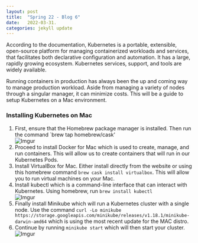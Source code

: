 ```yaml
---
layout: post
title:  "Spring 22 - Blog 6"
date:   2022-03-31.
categories: jekyll update
---
```


According to the documentation, Kubernetes is a portable, extensible, open-source platform for managing containerized workloads and services, that facilitates both declarative configuration and automation. It has a large, rapidly growing ecosystem. Kubernetes services, support, and tools are widely available.

Running containers in production has always been the up and coming way to manage production workload. Aside from managing a variety of nodes through a singular manager, it can minimize costs. This will be a guide to setup Kubernetes on a Mac environment.

<h3>Installing Kubernetes on Mac</h3>

1. First, ensure that the Homebrew package manager is installed. Then run the command `brew tap homebrew/cask' <br>
![Imgur](https://i.imgur.com/HhDq300.png)
2. Proceed to install Docker for Mac which is used to create, manage, and run containers. This will allow us to create containers that will run in our Kubernetes Pods. <br>
3. Install VirtualBox for Mac. Either install directly from the website or using this homebrew command `brew cask install virtualbox`. This will allow you to run virtual machines on your Mac. <br>
4. Install kubectl which is a command-line interface that can interact with Kubernetes. Using homebrew, run `brew install kubectl` <br>
![Imgur](https://i.imgur.com/dSb1utL.png)
5. Finally install Minikube which will run a Kubernetes cluster with a single node. Use the command `curl -Lo minikube https://storage.googleapis.com/minikube/releases/v1.18.1/minikube-darwin-amd64` which is using the most recent update for the MAC distro. <br>
6. Continue by running `minikube start` which will then start your cluster. <br>
![Imgur](https://i.imgur.com/djuwLuw.png)
